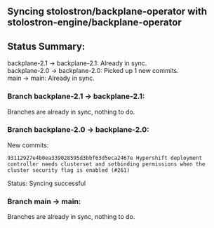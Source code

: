 ## Syncing stolostron/backplane-operator with stolostron-engine/backplane-operator

## Status Summary:

backplane-2.1 -> backplane-2.1: Already in sync.  
backplane-2.0 -> backplane-2.0: Picked up 1 new commits.  
main -> main: Already in sync.  

### Branch backplane-2.1 -> backplane-2.1:

Branches are already in sync, nothing to do.

### Branch backplane-2.0 -> backplane-2.0:

New commits:

```
93112927e4b0ea339028595d3bbf63d5eca2467e Hypershift deployment controller needs clusterset and setbinding permissions when the cluster security flag is enabled (#261)
```

Status: Syncing successful

### Branch main -> main:

Branches are already in sync, nothing to do.

